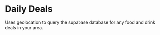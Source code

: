 # Daily Deals

Uses geolocation to query the supabase database for any food and drink deals in your area.
